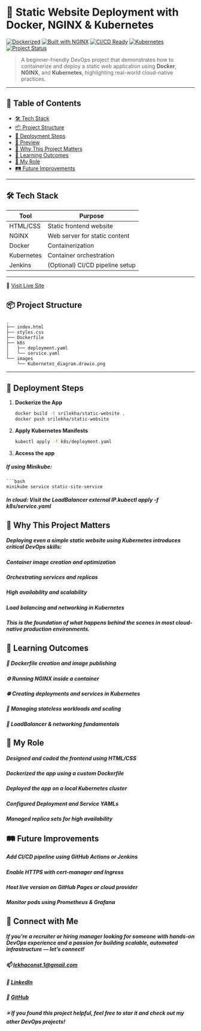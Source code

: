 # 🚀 Static Website Deployment with Docker, NGINX & Kubernetes

[![Dockerized](https://img.shields.io/badge/Dockerized-Yes-blue)](https://www.docker.com/)
[![Built with NGINX](https://img.shields.io/badge/Web--Server-NGINX-brightgreen)](https://nginx.org/)
[![CI/CD Ready](https://img.shields.io/badge/CI%2FCD-Jenkins-blueviolet)](https://jenkins.io/)
[![Kubernetes](https://img.shields.io/badge/Deployed%20On-Kubernetes-326ce5)](https://kubernetes.io/)
[![Project Status](https://img.shields.io/badge/Status-Completed-success)](#)

> A beginner-friendly DevOps project that demonstrates how to containerize and deploy a static web application using **Docker**, **NGINX**, and **Kubernetes**, highlighting real-world cloud-native practices.

---

## 📌 Table of Contents
- [🛠️ Tech Stack](#️-tech-stack)
- [📦 Project Structure](#-project-structure)
- [🚀 Deployment Steps](#-deployment-steps)
- [📸 Preview](#-preview)
- [🎯 Why This Project Matters](#-why-this-project-matters)
- [🧠 Learning Outcomes](#-learning-outcomes)
- [🔧 My Role](#-my-role)
- [🛤️ Future Improvements](#-future-improvements)

---

## 🛠️ Tech Stack

| Tool         | Purpose                             |
|--------------|-------------------------------------|
| HTML/CSS     | Static frontend website             |
| NGINX        | Web server for static content       |
| Docker       | Containerization                    |
| Kubernetes   | Container orchestration             |
| Jenkins      | (Optional) CI/CD pipeline setup     |

---

🔗 [Visit Live Site](https://srilekhas20.github.io/static-website/)

## 📦 Project Structure
```
.
├── index.html
├── styles.css
├── Dockerfile
├── k8s
│   ├── deployment.yaml
│   └── service.yaml
└── images
    └── Kubernetes_diagram.drawio.png
```

---

## 🚀 Deployment Steps

1. **Dockerize the App**
   ```bash
   docker build -t srilekha/static-website .
   docker push srilekha/static-website
2. **Apply Kubernetes Manifests**
    ```bash
    kubectl apply -f k8s/deployment.yaml

3. **Access the app**
 ##### If using Minikube:
    ```bash
    minikube service static-site-service
  ##### In cloud: Visit the LoadBalancer external IP.kubectl apply -f k8s/service.yaml

## 🎯 Why This Project Matters
##### Deploying even a simple static website using Kubernetes introduces critical DevOps skills:

##### Container image creation and optimization

##### Orchestrating services and replicas

##### High availability and scalability

##### Load balancing and networking in Kubernetes

##### This is the foundation of what happens behind the scenes in most cloud-native production environments.

## 🧠 Learning Outcomes
##### 🐳 Dockerfile creation and image publishing

##### ⚙️ Running NGINX inside a container

##### ☸️ Creating deployments and services in Kubernetes

##### 🔄 Managing stateless workloads and scaling

##### 📶 LoadBalancer & networking fundamentals

## 🔧 My Role
##### Designed and coded the frontend using HTML/CSS

##### Dockerized the app using a custom Dockerfile

##### Deployed the app on a local Kubernetes cluster

##### Configured Deployment and Service YAMLs

##### Managed replica sets for high availability

## 🛤️ Future Improvements
##### Add CI/CD pipeline using GitHub Actions or Jenkins

##### Enable HTTPS with cert-manager and Ingress

##### Host live version on GitHub Pages or cloud provider

##### Monitor pods using Prometheus & Grafana

## 🙌 Connect with Me
##### If you’re a recruiter or hiring manager looking for someone with hands-on DevOps experience and a passion for building scalable, automated infrastructure — let’s connect!

##### 📫 lekhaconst.1@gmail.com
##### 🔗 [LinkedIn](https://www.linkedin.com/in/srilekha-senthilkumar/)
##### 🐙 [GitHub](https://github.com/SrilekhaS20)

##### ⭐️ If you found this project helpful, feel free to star it and check out my other DevOps projects!
